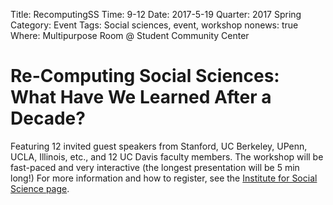Title: RecomputingSS
Time: 9-12
Date: 2017-5-19
Quarter: 2017 Spring
Category: Event
Tags: Social sciences, event, workshop
nonews: true
Where: Multipurpose Room @ Student Community Center

# Re-Computing Social Sciences: What Have We Learned After a Decade?

Featuring 12 invited guest speakers from Stanford, UC Berkeley, UPenn, UCLA, Illinois, etc., and 12 UC Davis faculty
members. The workshop will be fast-paced and very interactive (the longest presentation will be 5 min long!) For more information and how to register, see the [Institute for Social Science page](http://iss.ucdavis.edu/recomputing).
